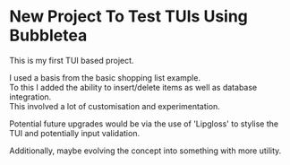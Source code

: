 # New Project To Test TUIs Using Bubbletea

This is my first TUI based project.

I used a basis from the basic shopping list example.  
To this I added the ability to insert/delete items as well as database integration.  
This involved a lot of customisation and experimentation.


Potential future upgrades would be via the use of 'Lipgloss' to stylise the TUI and potentially input validation.

Additionally, maybe evolving the concept into something with more utility.
